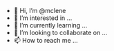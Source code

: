 - 👋 Hi, I’m @mclene
- 👀 I’m interested in ...
- 🌱 I’m currently learning ...
- 💞️ I’m looking to collaborate on ...
- 📫 How to reach me ...

<!---
mclene/mclene is a ✨ special ✨ repository because its `README.md` (this file) appears on your GitHub profile.
You can click the Preview link to take a look at your changes.
--->
